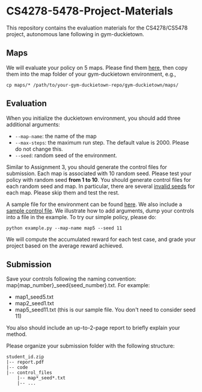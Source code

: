 # CS4278-5478-Project-Materials

This repository contains the evaluation materials for the CS4278/CS5478 project, autonomous lane following in gym-duckietown.

## Maps
We will evaluate your policy on 5 maps. Please find them [here](./maps/), then copy them into the map folder of your gym-duckietown environment, e.g.,
```
cp maps/* /path/to/your-gym-duckietown-repo/gym-duckietown/maps/
```

## Evaluation  

When you initialize the duckietown environment, you should add three additional arguments:
- `--map-name`: the name of the map
- `--max-steps`: the maximum run step. The default value is 2000. Please do not change this.
- `--seed`: random seed of the environment. 

Similar to Assignment 3, you should generate the control files for submission. Each map is associated with 10 random seed. Please test your policy with random seed **from 1 to 10**. You should generate control files for each random seed and map. In particular, there are several [invalid seeds](./invalid_seeds.json) for each map. Please skip them and test the rest.

A sample file for the environment can be found [here](./example.py). We also include a [sample control file]('./../map5_seed11.txt). We illustrate how to add arguments, dump your controls into a file in the example. To try our simple policy, please do:
```
python example.py --map-name map5 --seed 11
```

We will compute the accumulated reward for each test case, and grade your project based on the average reward achieved. 

## Submission
Save your controls following the naming convention: map{map_number}_seed{seed_number}.txt. For example:
- map1_seed5.txt
- map2_seed1.txt
- map5_seed11.txt (this is our sample file. You don't need to consider seed 11)

You also should include an up-to-2-page report to briefly explain your method. 

Please organize your submission folder with the following structure:
```
student_id.zip
|-- report.pdf
|-- code
|-- control_files
    |-- map*_seed*.txt
    |-- ...
```
